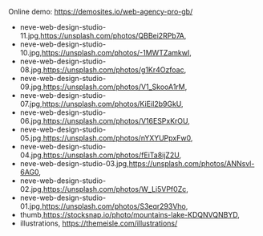 Online demo: https://demosites.io/web-agency-pro-gb/


- neve-web-design-studio-11.jpg,https://unsplash.com/photos/QBBei2RPb7A,
- neve-web-design-studio-10.jpg,https://unsplash.com/photos/-1MWTZamkwI,
- neve-web-design-studio-08.jpg,https://unsplash.com/photos/g1Kr4Ozfoac,
- neve-web-design-studio-09.jpg,https://unsplash.com/photos/V1_SkooA1rM,
- neve-web-design-studio-07.jpg,https://unsplash.com/photos/KiEiI2b9GkU,
- neve-web-design-studio-06.jpg,https://unsplash.com/photos/V16ESPxKrOU,
- neve-web-design-studio-05.jpg,https://unsplash.com/photos/nYXYUPpxFw0,
- neve-web-design-studio-04.jpg,https://unsplash.com/photos/fEiTa8ijZ2U,
- neve-web-design-studio-03.jpg,https://unsplash.com/photos/ANNsvl-6AG0,
- neve-web-design-studio-02.jpg,https://unsplash.com/photos/W_Li5VPf0Zc,
- neve-web-design-studio-01.jpg,https://unsplash.com/photos/S3eqr293Vho,
- thumb,https://stocksnap.io/photo/mountains-lake-KDQNVQNBYD,
- illustrations, https://themeisle.com/illustrations/